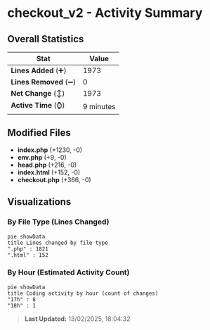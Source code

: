 # checkout_v2 - Activity Summary 

## Overall Statistics

| Stat                   | Value                                                             |
| ---------------------- | ----------------------------------------------------------------- |
| **Lines Added** (➕)   | 1973                                          |
| **Lines Removed** (➖) | 0                                        |
| **Net Change** (↕)    | 1973                |
| **Active Time** (⌚)   | 9 minutes |


## Modified Files
- **index.php** (+1230, -0)
- **env.php** (+9, -0)
- **head.php** (+216, -0)
- **index.html** (+152, -0)
- **checkout.php** (+366, -0)

## Visualizations

### By File Type (Lines Changed)

```mermaid
pie showData
title Lines changed by file type
".php" : 1821
".html" : 152
```

### By Hour (Estimated Activity Count)

```mermaid
pie showData
title Coding activity by hour (count of changes)
"17h" : 8
"18h" : 1
```


> **Last Updated:** 13/02/2025, 18:04:32